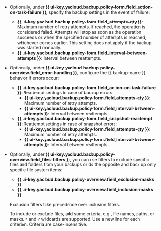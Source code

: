   * Optionally, under **{{ ui-key.yacloud.backup.policy-form.field_action-on-task-failure }}**, specify the backup settings in the event of failure:
    * **{{ ui-key.yacloud.backup.policy-form.field_attempts-qty }}**: Maximum number of retry attempts. If reached, the operation is considered failed. Attempts will stop as soon as the operation succeeds or when the specified number of attempts is reached, whichever comes earlier.
        This setting does not apply if the backup was started manually.
    * **{{ ui-key.yacloud.backup.policy-form.field_interval-between-attempts }}**: Interval between reattempts.

  * Optionally, under **{{ ui-key.yacloud.backup.policy-overview.field_error-handling }}**, configure the {{ backup-name }} behavior if errors occur:
    *  **{{ ui-key.yacloud.backup.policy-form.field_action-on-task-failure }}**: Reattempt settings in case of backup errors:
        * **{{ ui-key.yacloud.backup.policy-form.field_attempts-qty }}**: Maximum number of retry attempts.
        * **{{ ui-key.yacloud.backup.policy-form.field_interval-between-attempts }}**: Interval between reattempts.
    * **{{ ui-key.yacloud.backup.policy-form.field_snapshot-reaatempt }}**: Reattempt settings in case of snapshot errors:
        *  **{{ ui-key.yacloud.backup.policy-form.field_attempts-qty }}**: Maximum number of retry attempts.
        *  **{{ ui-key.yacloud.backup.policy-form.field_interval-between-attempts }}**: Interval between reattempts.

  * Optionally, under **{{ ui-key.yacloud.backup.policy-overview.field_files-filters }}**, you can use filters to exclude specific files and folders from your backups or do the opposite and back up only specific file system items:
    * **{{ ui-key.yacloud.backup.policy-overview.field_exclusion-masks }}**
    * **{{ ui-key.yacloud.backup.policy-overview.field_inclusion-masks }}**

    Exclusion filters take precedence over inclusion filters.

    To include or exclude files, add some criteria, e.g., file names, paths, or masks. `*` and `?` wildcards are supported. Use a new line for each criterion. Criteria are case-insensitive.
